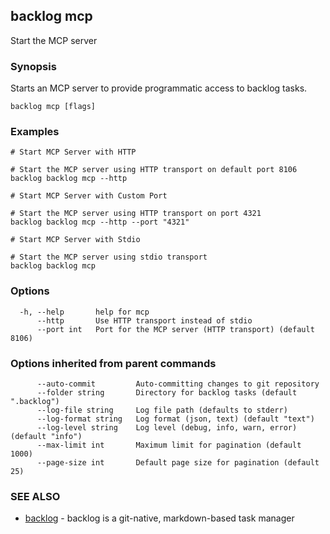 ## backlog mcp

Start the MCP server

### Synopsis

Starts an MCP server to provide programmatic access to backlog tasks.

```
backlog mcp [flags]
```

### Examples

```
# Start MCP Server with HTTP

# Start the MCP server using HTTP transport on default port 8106
backlog backlog mcp --http

# Start MCP Server with Custom Port

# Start the MCP server using HTTP transport on port 4321
backlog backlog mcp --http --port "4321"

# Start MCP Server with Stdio

# Start the MCP server using stdio transport
backlog backlog mcp
```

### Options

```
  -h, --help       help for mcp
      --http       Use HTTP transport instead of stdio
      --port int   Port for the MCP server (HTTP transport) (default 8106)
```

### Options inherited from parent commands

```
      --auto-commit         Auto-committing changes to git repository
      --folder string       Directory for backlog tasks (default ".backlog")
      --log-file string     Log file path (defaults to stderr)
      --log-format string   Log format (json, text) (default "text")
      --log-level string    Log level (debug, info, warn, error) (default "info")
      --max-limit int       Maximum limit for pagination (default 1000)
      --page-size int       Default page size for pagination (default 25)
```

### SEE ALSO

* [backlog](backlog.md)	 - backlog is a git-native, markdown-based task manager

